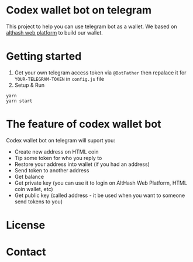 # Codex wallet bot on telegram 

This project to help you can use telegram bot as a wallet. We based on [althash web platform](https://github.com/HTMLCOIN/althash-web-platform) to build our wallet. 

# Getting started

1. Get your own telegram access token via `@BotFather` then repalace it for `YOUR-TELEGRAM-TOKEN` in `config.js` file
2. Setup & Run

```javasctipt
yarn
yarn start
```
# The feature of codex wallet bot

Codex wallet bot on telegram will suport you:
* Create new address on HTML coin
* Tip some token for who you reply to
* Restore your address into wallet (if you had an address)
* Send token to another address
* Get balance 
* Get private key (you can use it to login on AltHash Web Platform, HTML coin wallet, etc)
* Get public key (called address - it be used when you want to someone send tokens to you)

# License

# Contact
